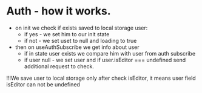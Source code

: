 # Auth - how it works.

- on init we check if exists saved to local storage user:
  - if yes - we set him to our init state
  - if not - we set uset to null and loading to true
- then on useAuthSubscribe we get info about user
  - if in state user exists we compare him with user from auth subscribe
  - if user null - we set user and if user.isEditor === undefined send additional request to check.

!!!We save user to local storage only after check isEditor, it means user field isEditor can not be undefined
